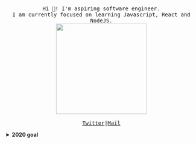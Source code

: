 <p align="center">
  <br><br>
  <samp>
    Hi 👋! I'm aspiring software engineer.
    <br>I am currently focused on learning Javascript, React and NodeJS.<br>
    <img src="https://cdn.dribbble.com/users/85756/screenshots/2540208/ghosty.gif" width="240px" align="center">
    <br><br><a href="https://twitter.com/_love_yousomuch">Twitter</a>|<a href="mailto:loveyousomuch554@gmail.com">Mail</a>
  </samp>
</p>

<details>
  <summary><b>2020 goal</b></summary>
  I want to improve my knowledge of web development and get my first internship. 🥡🥢
</details>
